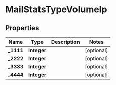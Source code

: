 # MailStatsTypeVolumeIp

## Properties
Name | Type | Description | Notes
------------ | ------------- | ------------- | -------------
**_1111** | **Integer** |  |  [optional]
**_2222** | **Integer** |  |  [optional]
**_3333** | **Integer** |  |  [optional]
**_4444** | **Integer** |  |  [optional]
